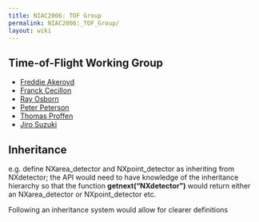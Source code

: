 ```yaml
---
title: NIAC2006: TOF Group
permalink: NIAC2006:_TOF_Group/
layout: wiki
---
```


Time-of-Flight Working Group
----------------------------

-   [Freddie Akeroyd](User%3AFreddie_Akeroyd "wikilink")
-   [Franck Cecillon](User%3AFranck_Cecillon "wikilink")
-   [Ray Osborn](User%3ARay_Osborn "wikilink")
-   [Peter Peterson](User%3APeter_Peterson "wikilink")
-   [Thomas Proffen](User%3AThomas_Proffen "wikilink")
-   [Jiro Suzuki](User%3AJiro_Suzuki "wikilink")

Inheritance
-----------

e.g. define NXarea\_detector and NXpoint\_detector as inheriting from
NXdetector; the API would need to have knowledge of the inheritance
hierarchy so that the function **getnext(“NXdetector”)** would return
either an NXarea\_detector or NXpoint\_detector etc.

Following an inheritance system would allow for clearer definitions
